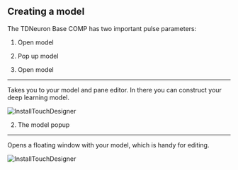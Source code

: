 ## Creating a model

The TDNeuron Base COMP has two important pulse parameters:

1. Open model
2. Pop up model

1. Open model
---

Takes you to your model and pane editor. In there you can construct your deep learning model.

![InstallTouchDesigner](https://github.com/tdneuron/TDneuron/blob/master/GettingStarted/00.Installation/1.InstallTD.gif)


2. The model popup
---

Opens a floating window with your model, which is handy for editing.

![InstallTouchDesigner](https://github.com/tdneuron/TDneuron/blob/master/GettingStarted/00.Installation/1.InstallTD.gif)
